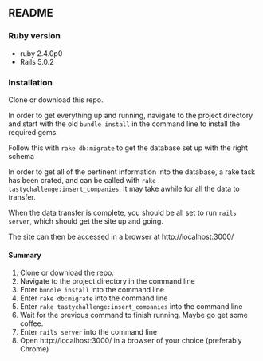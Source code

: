 ## README

### Ruby version
  * ruby 2.4.0p0
  * Rails 5.0.2

### Installation

Clone or download this repo.

In order to get everything up and running, navigate to the project directory and start with the old `bundle install` in the command line to install the required gems.

Follow this with `rake db:migrate` to get the database set up with the right schema

In order to get all of the pertinent information into the database, a rake task has been crated, and can be called with `rake tastychallenge:insert_companies`. It  may take awhile for all the data to transfer.

When the data transfer is complete, you should be all set to run `rails server`, which should get the site up and going.

The site can then be accessed in a browser at http://localhost:3000/

#### Summary

1. Clone or download the repo.
1. Navigate to the project directory in the command line
1. Enter `bundle install` into the command line
1. Enter `rake db:migrate` into the command line
1. Enter `rake tastychallenge:insert_companies` into the command line
1. Wait for the previous command to finish running. Maybe go get some coffee.
1. Enter `rails server` into the command line
1. Open http://localhost:3000/ in a browser of your choice (preferably Chrome)
